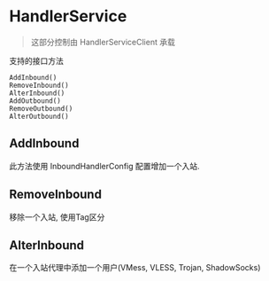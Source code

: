 # HandlerService
> 这部分控制由 HandlerServiceClient 承载

支持的接口方法
```shell
AddInbound()
RemoveInbound()
AlterInbound()
AddOutbound()
RemoveOutbound()
AlterOutbound()
```

## AddInbound
此方法使用 InboundHandlerConfig 配置增加一个入站.

## RemoveInbound
移除一个入站, 使用Tag区分

## AlterInbound
在一个入站代理中添加一个用户(VMess, VLESS, Trojan, ShadowSocks)

